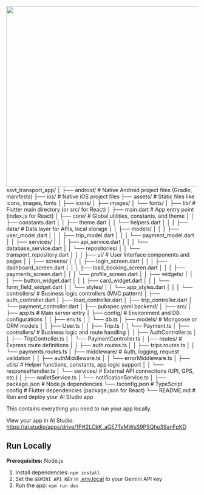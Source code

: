<div align="center">
<img width="1200" height="475" alt="GHBanner" src="https://github.com/user-attachments/assets/0aa67016-6eaf-458a-adb2-6e31a0763ed6" />
</div>
ssvt_transport_app/
│
├── android/                 # Native Android project files (Gradle, manifests)
├── ios/                     # Native iOS project files
├── assets/                  # Static files like icons, images, fonts
│   ├── icons/
│   ├── images/
│   └── fonts/
│
├── lib/                     # Flutter main directory (or src/ for React)
│   ├── main.dart            # App entry point (index.js for React)
│   ├── core/                # Global utilities, constants, and theme
│   │   ├── constants.dart
│   │   ├── theme.dart
│   │   └── helpers.dart
│   │
│   ├── data/                # Data layer for APIs, local storage
│   │   ├── models/
│   │   │   ├── user_model.dart
│   │   │   ├── trip_model.dart
│   │   │   └── payment_model.dart
│   │   ├── services/
│   │   │   ├── api_service.dart
│   │   │   └── database_service.dart
│   │   └── repositories/
│   │       └── transport_repository.dart
│   │
│   ├── ui/                  # User Interface components and pages
│   │   ├── screens/
│   │   │   ├── login_screen.dart
│   │   │   ├── dashboard_screen.dart
│   │   │   ├── load_booking_screen.dart
│   │   │   ├── payments_screen.dart
│   │   │   └── profile_screen.dart
│   │   ├── widgets/
│   │   │   ├── button_widget.dart
│   │   │   ├── card_widget.dart
│   │   │   └── form_field_widget.dart
│   │   └── styles/
│   │       └── app_styles.dart
│   │
│   └── controllers/         # Business logic controllers (MVC pattern)
│       ├── auth_controller.dart
│       ├── load_controller.dart
│       ├── trip_controller.dart
│       └── payment_controller.dart
│
├── pubspec.yaml  backend/
│
├── src/
│   ├── app.ts               # Main server entry
│   ├── config/              # Environment and DB configurations
│   │   ├── env.ts
│   │   └── db.ts
│   ├── models/              # Mongoose or ORM models
│   │   ├── User.ts
│   │   ├── Trip.ts
│   │   └── Payment.ts
│   ├── controllers/         # Business logic and route handling
│   │   ├── AuthController.ts
│   │   ├── TripController.ts
│   │   └── PaymentController.ts
│   ├── routes/              # Express route definitions
│   │   ├── auth.routes.ts
│   │   ├── trips.routes.ts
│   │   └── payments.routes.ts
│   ├── middleware/          # Auth, logging, request validation
│   │   ├── authMiddleware.ts
│   │   └── errorMiddleware.ts
│   ├── utils/               # Helper functions, constants, app logic support
│   │   └── responseHandler.ts
│   └── services/            # External API connections (UPI, GPS, etc.)
│       ├── walletService.ts
│       └── notificationService.ts
│
├── package.json             # Node.js dependencies
└── tsconfig.json            # TypeScript config           # Flutter dependencies (package.json for React)
└── README.md
# Run and deploy your AI Studio app

This contains everything you need to run your app locally.

View your app in AI Studio: https://ai.studio/apps/drive/1FH2LCkK_aGE7TeMWsS9PSQhe39anFpKD

## Run Locally

**Prerequisites:**  Node.js


1. Install dependencies:
   `npm install`
2. Set the `GEMINI_API_KEY` in [.env.local](.env.local) to your Gemini API key
3. Run the app:
   `npm run dev`
